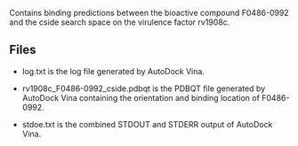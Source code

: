 Contains binding predictions between the bioactive compound F0486-0992 and the cside search space on the virulence factor rv1908c.

## Files

- log.txt is the log file generated by AutoDock Vina.

- rv1908c_F0486-0992_cside.pdbqt is the PDBQT file generated by AutoDock Vina containing the orientation and binding location of F0486-0992.

- stdoe.txt is the combined STDOUT and STDERR output of AutoDock Vina.


